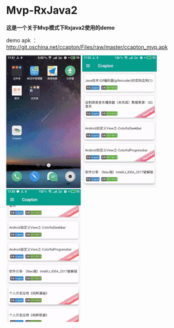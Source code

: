 # Mvp-RxJava2

**这是一个关于Mvp模式下Rxjava2使用的demo**

demo apk ：http://git.oschina.net/ccapton/Files/raw/master/ccapton_mvp.apk



![](https://raw.githubusercontent.com/Ccapton/Mvp-RxJava2/master/mvp.gif)
![](https://raw.githubusercontent.com/Ccapton/Mvp-RxJava2/master/mvp2.gif)
![](https://raw.githubusercontent.com/Ccapton/Mvp-RxJava2/master/mvp3.gif)
